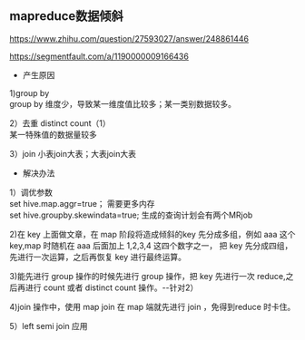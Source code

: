## mapreduce数据倾斜

https://www.zhihu.com/question/27593027/answer/248861446

https://segmentfault.com/a/1190000009166436

* 产生原因

1)group by  
group by 维度少，导致某一维度值比较多；某一类别数据较多。

2）去重 distinct count（1）  
某一特殊值的数据量较多  

3）join 小表join大表；大表join大表

* 解决办法  

1）调优参数  
set hive.map.aggr=true； 需要更多内存  
set hive.groupby.skewindata=true; 生成的查询计划会有两个MRjob  

2)在 key 上面做文章，在 map 阶段将造成倾斜的key 先分成多组，例如 aaa 这个 key,map 时随机在 aaa 后面加上 1,2,3,4 这四个数字之一，
把 key 先分成四组，先进行一次运算，之后再恢复 key 进行最终运算。    

3)能先进行 group 操作的时候先进行 group 操作，把 key 先进行一次 reduce,之后再进行 count 或者 distinct count 操作。--针对2）   

4)join 操作中，使用 map join 在 map 端就先进行 join ，免得到reduce 时卡住。

5）left semi join 应用
